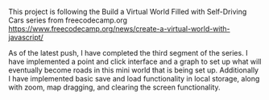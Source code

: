 This project is following the Build a Virtual World Filled with Self-Driving Cars series from freecodecamp.org
https://www.freecodecamp.org/news/create-a-virtual-world-with-javascript/

As of the latest push, I have completed the third segment of the series. I have implemented a point and click interface
and a graph to set up what will eventually become roads in this mini world that is being set up. Additionally I have
implemented basic save and load functionality in local storage, along with zoom, map dragging, and clearing the screen
functionality.
